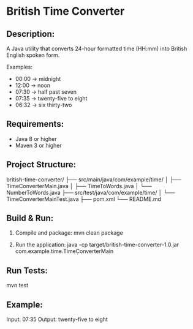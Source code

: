British Time Converter
======================

Description:
------------
A Java utility that converts 24-hour formatted time (HH:mm) into British English spoken form.

Examples:
- 00:00 -> midnight
- 12:00 -> noon
- 07:30 -> half past seven
- 07:35 -> twenty-five to eight
- 06:32 -> six thirty-two

Requirements:
-------------
- Java 8 or higher
- Maven 3 or higher

Project Structure:
------------
british-time-converter/
├── src/main/java/com/example/time/
│   ├── TimeConverterMain.java
│   ├── TimeToWords.java
│   └── NumberToWords.java
├── src/test/java/com/example/time/
│   └── TimeConverterMainTest.java
├── pom.xml
└── README.md

Build & Run:
------------
1. Compile and package:
   mvn clean package

2. Run the application:
   java -cp target/british-time-converter-1.0.jar com.example.time.TimeConverterMain

Run Tests:
----------
mvn test

Example:
--------
Input: 07:35
Output: twenty-five to eight
